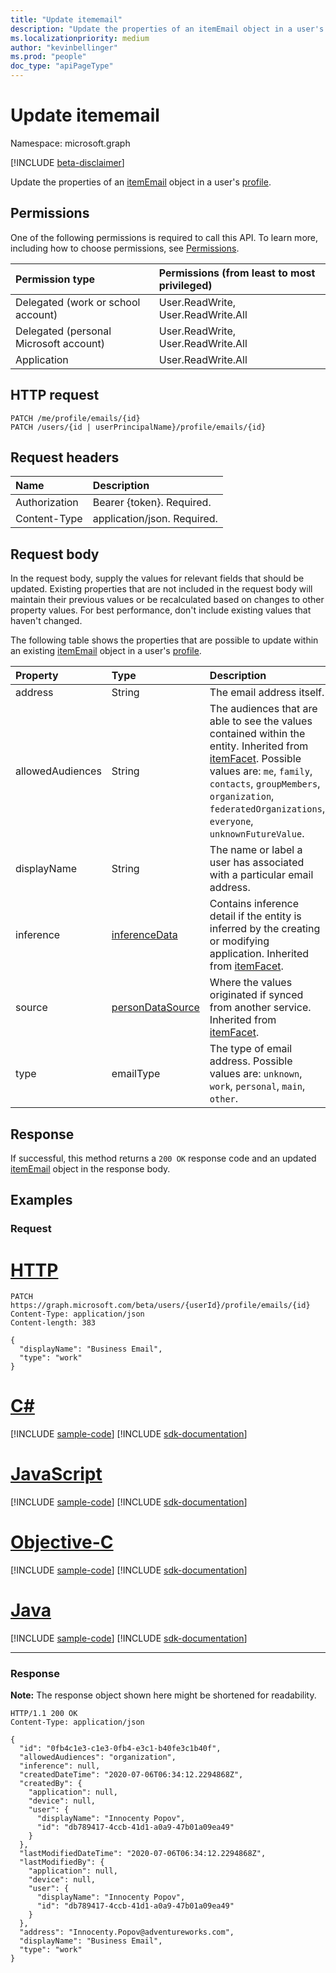 ```yaml
---
title: "Update itememail"
description: "Update the properties of an itemEmail object in a user's profile."
ms.localizationpriority: medium
author: "kevinbellinger"
ms.prod: "people"
doc_type: "apiPageType"
---
```


# Update itememail

Namespace: microsoft.graph

[!INCLUDE [beta-disclaimer](../../includes/beta-disclaimer.md)]

Update the properties of an [itemEmail](../resources/itememail.md) object in a user's [profile](../resources/profile.md).

## Permissions

One of the following permissions is required to call this API. To learn more, including how to choose permissions, see [Permissions](/graph/permissions-reference).

| Permission type                        | Permissions (from least to most privileged) |
|:---------------------------------------|:--------------------------------------------|
| Delegated (work or school account)     | User.ReadWrite, User.ReadWrite.All          |
| Delegated (personal Microsoft account) | User.ReadWrite, User.ReadWrite.All          |
| Application                            | User.ReadWrite.All                          |

## HTTP request

<!-- {
  "blockType": "ignored"
}
-->
``` http
PATCH /me/profile/emails/{id}
PATCH /users/{id | userPrincipalName}/profile/emails/{id}
```

## Request headers
|Name|Description|
|:---|:---|
|Authorization|Bearer {token}. Required.|
|Content-Type|application/json. Required.|

## Request body

In the request body, supply the values for relevant fields that should be updated. Existing properties that are not included in the request body will maintain their previous values or be recalculated based on changes to other property values. For best performance, don't include existing values that haven't changed.

The following table shows the properties that are possible to update within an existing [itemEmail](../resources/itememail.md) object in a user's [profile](../resources/profile.md).

|Property|Type|Description|
|:---|:---|:---|
|address|String|The email address itself.|
|allowedAudiences|String|The audiences that are able to see the values contained within the entity. Inherited from [itemFacet](../resources/itemfacet.md). Possible values are: `me`, `family`, `contacts`, `groupMembers`, `organization`, `federatedOrganizations`, `everyone`, `unknownFutureValue`.|
|displayName|String|The name or label a user has associated with a particular email address.|
|inference|[inferenceData](../resources/inferencedata.md)|Contains inference detail if the entity is inferred by the creating or modifying application. Inherited from [itemFacet](../resources/itemfacet.md).|
|source|[personDataSource](../resources/persondatasource.md)|Where the values originated if synced from another service. Inherited from [itemFacet](../resources/itemfacet.md).|
|type|emailType|The type of email address. Possible values are: `unknown`, `work`, `personal`, `main`, `other`.|

## Response

If successful, this method returns a `200 OK` response code and an updated [itemEmail](../resources/itememail.md) object in the response body.

## Examples

### Request
# [HTTP](#tab/http)
<!-- {
  "blockType": "request",
  "name": "update_itememail"
}
-->
``` http
PATCH https://graph.microsoft.com/beta/users/{userId}/profile/emails/{id}
Content-Type: application/json
Content-length: 383

{
  "displayName": "Business Email",
  "type": "work"
}
```
# [C#](#tab/csharp)
[!INCLUDE [sample-code](../includes/snippets/csharp/update-itememail-csharp-snippets.md)]
[!INCLUDE [sdk-documentation](../includes/snippets/snippets-sdk-documentation-link.md)]

# [JavaScript](#tab/javascript)
[!INCLUDE [sample-code](../includes/snippets/javascript/update-itememail-javascript-snippets.md)]
[!INCLUDE [sdk-documentation](../includes/snippets/snippets-sdk-documentation-link.md)]

# [Objective-C](#tab/objc)
[!INCLUDE [sample-code](../includes/snippets/objc/update-itememail-objc-snippets.md)]
[!INCLUDE [sdk-documentation](../includes/snippets/snippets-sdk-documentation-link.md)]

# [Java](#tab/java)
[!INCLUDE [sample-code](../includes/snippets/java/update-itememail-java-snippets.md)]
[!INCLUDE [sdk-documentation](../includes/snippets/snippets-sdk-documentation-link.md)]

---

### Response
**Note:** The response object shown here might be shortened for readability.
<!-- {
  "blockType": "response",
  "truncated": true,
  "@odata.type": "microsoft.graph.itemEmail"
}
-->
``` http
HTTP/1.1 200 OK
Content-Type: application/json

{
  "id": "0fb4c1e3-c1e3-0fb4-e3c1-b40fe3c1b40f",
  "allowedAudiences": "organization",
  "inference": null,
  "createdDateTime": "2020-07-06T06:34:12.2294868Z",
  "createdBy": {
    "application": null,
    "device": null,
    "user": {
      "displayName": "Innocenty Popov",
      "id": "db789417-4ccb-41d1-a0a9-47b01a09ea49"
    }
  },
  "lastModifiedDateTime": "2020-07-06T06:34:12.2294868Z",
  "lastModifiedBy": {
    "application": null,
    "device": null,
    "user": {
      "displayName": "Innocenty Popov",
      "id": "db789417-4ccb-41d1-a0a9-47b01a09ea49"
    }
  },
  "address": "Innocenty.Popov@adventureworks.com",
  "displayName": "Business Email",
  "type": "work"
}
```


